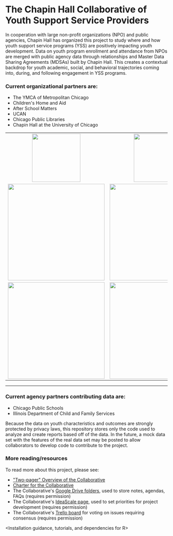 The Chapin Hall Collaborative of Youth Support Service Providers
========================================================

In cooperation with large non-profit organizations (NPO) and public agencies, Chapin Hall has organized this project to study where and how youth support service programs (YSS) are positively impacting youth development. Data on youth program enrollment and attendance from NPOs are merged with public agency data through relationships and Master Data Sharing Agreements (MDSAs) built by Chapin Hall. This creates a contextual backdrop for youth academic, social, and behavioral trajectories coming into, during, and following engagement in YSS programs.

### Current organizational partners are:
* The YMCA of Metropolitan Chicago
* Children's Home and Aid
* After School Matters
* UCAN
* Chicago Public Libraries
* Chapin Hall at the University of Chicago


|||
|:-----:|:------:|
|<img src="http://www.indeed.com/cmp/_s/logos/d68b928dd5077a4e" width="150"> | <img src="http://www.childrenshomeandaid.org/document.doc?id=587" width="150"> |
|<img src="http://www.afterschoolmatters.org/sites/default/files/asm_logo_2color.png" width="300"> | <img src="https://evbdn.eventbrite.com/s3-s3/eventlogos/5398039/ucantmlargegreenlogojpg.jpg" width="300">|
|<img src="http://schurzhs.org/pics/library%20logo.GIF" width="300">|<img src="http://frameweld.com-nasdsecapacity.s3.amazonaws.com/organizations/4bcf5eaca8755.png" width="300">|

---

### Current agency partners contributing data are:
* Chicago Public Schools
* Illinois Department of Child and Family Services

Because the data on youth characteristics and outcomes are strongly protected by privacy laws, this repository stores only the code used to analyze and create reports based off of the data. In the future, a mock data set with the features of the real data set may be posted to allow collaborators to develop code to contribute to the project.

### More reading/resources

To read more about this project, please see:
* ["Two-pager" Overview of the Collaborative](https://drive.google.com/drive/folders/0B6Z01JezxTRURS1Ld3BvRlVYVnM)
* [Charter for the Collaborative](https://drive.google.com/file/d/0B6Z01JezxTRUMDRIazN6N21SQ28/edit?usp=sharing)
* The Collaborative's [Google Drive folders](https://drive.google.com/#folders/0B6Z01JezxTRUWjhLaXJIOEJlODA), used to store notes, agendas, FAQs (requires permission)
* The Collaborative's [IdeaScale page](http://ysscollab.ideascale.com/), used to set priorities for project development (requires permission)
* The Collaborative's [Trello board](https://trello.com/b/w1k2cI8T/chapin-hall-collaborative-group-consensus-board) for voting on issues requiring consensus (requires permission)

<Installation guidance, tutorials, and dependencies for R>

